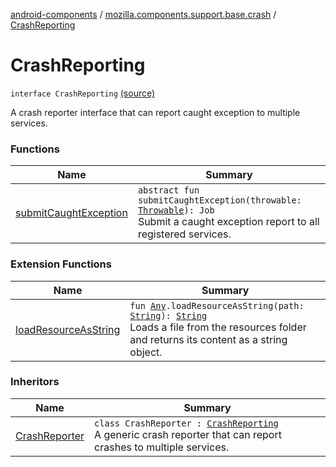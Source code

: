 [android-components](../../index.md) / [mozilla.components.support.base.crash](../index.md) / [CrashReporting](./index.md)

# CrashReporting

`interface CrashReporting` [(source)](https://github.com/mozilla-mobile/android-components/blob/master/components/support/base/src/main/java/mozilla/components/support/base/crash/CrashReporting.kt#L12)

A  crash reporter interface that can report caught exception to multiple services.

### Functions

| Name | Summary |
|---|---|
| [submitCaughtException](submit-caught-exception.md) | `abstract fun submitCaughtException(throwable: `[`Throwable`](https://kotlinlang.org/api/latest/jvm/stdlib/kotlin/-throwable/index.html)`): Job`<br>Submit a caught exception report to all registered services. |

### Extension Functions

| Name | Summary |
|---|---|
| [loadResourceAsString](../../mozilla.components.support.test.file/kotlin.-any/load-resource-as-string.md) | `fun `[`Any`](https://kotlinlang.org/api/latest/jvm/stdlib/kotlin/-any/index.html)`.loadResourceAsString(path: `[`String`](https://kotlinlang.org/api/latest/jvm/stdlib/kotlin/-string/index.html)`): `[`String`](https://kotlinlang.org/api/latest/jvm/stdlib/kotlin/-string/index.html)<br>Loads a file from the resources folder and returns its content as a string object. |

### Inheritors

| Name | Summary |
|---|---|
| [CrashReporter](../../mozilla.components.lib.crash/-crash-reporter/index.md) | `class CrashReporter : `[`CrashReporting`](./index.md)<br>A generic crash reporter that can report crashes to multiple services. |
